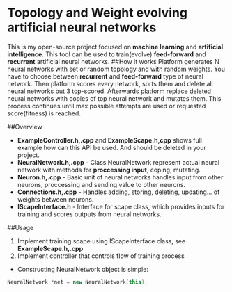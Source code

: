 Topology and Weight evolving artificial neural networks
=======
This is my open-source project focused on **machine learning** and **artificial intelligence**.
This tool can be used to train(evolve) **feed-forward** and **recurrent** artificial neural networks.
##How it works
Platform generates N neural networks with set or random topology and with random weights. You have to choose between
**recurrent** and **feed-forward** type of neural network. Then platform scores every network, sorts them and delete
all neural networks but 3 top-scored. Afterwards platform replace deleted neural networks with copies of top neural network
and mutates them. This process continues until max possible attempts are used or requested score(fitness) is reached.

##Overview
* **ExampleController.h,.cpp** and **ExampleScape.h,cpp** shows full example how can this API be used. And should be deleted in your project.
* **NeuralNetwork.h,.cpp** - Class NeuralNetwork represent actual neural network with methods for **proccessing input**, coping, mutating.
* **Neuron.h,.cpp** - Basic unit of neural networks handles input from other neurons, proccessing and sending value to other neurons.
* **Connections.h,.cpp** - Handles adding, storing, deleting, updating... of weights between neurons.
* **IScapeInterface.h** - Interface for scape class, which provides inputs for training and scores outputs from neural networks.

##Usage
1. Implement training scape using IScapeInterface class, see **ExampleScape.h,.cpp**
2. Implement controller that controls flow of training process
* Constructing NeuralNetwork object is simple:
```c++
NeuralNetwork *net = new NeuralNetwork(this);
```
